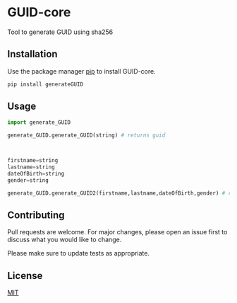 # GUID-core
Tool to generate GUID using sha256

## Installation

Use the package manager [pip](https://pip.pypa.io/en/stable/) to install GUID-core.

```bash
pip install generateGUID
```

## Usage

```python
import generate_GUID

generate_GUID.generate_GUID(string) # returns guid



firstname=string
lastname=string
dateOfBirth=string 
gender=string

generate_GUID.generate_GUID2(firstname,lastname,dateOfBirth,gender) # returns guid

```

## Contributing
Pull requests are welcome. For major changes, please open an issue first to discuss what you would like to change.

Please make sure to update tests as appropriate.

## License
[MIT](https://choosealicense.com/licenses/mit/)
